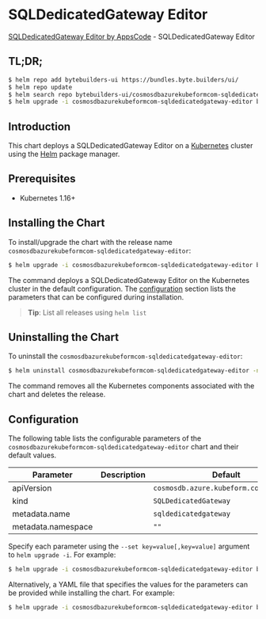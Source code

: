 # SQLDedicatedGateway Editor

[SQLDedicatedGateway Editor by AppsCode](https://byte.builders) - SQLDedicatedGateway Editor

## TL;DR;

```bash
$ helm repo add bytebuilders-ui https://bundles.byte.builders/ui/
$ helm repo update
$ helm search repo bytebuilders-ui/cosmosdbazurekubeformcom-sqldedicatedgateway-editor --version=v0.4.16
$ helm upgrade -i cosmosdbazurekubeformcom-sqldedicatedgateway-editor bytebuilders-ui/cosmosdbazurekubeformcom-sqldedicatedgateway-editor -n default --create-namespace --version=v0.4.16
```

## Introduction

This chart deploys a SQLDedicatedGateway Editor on a [Kubernetes](http://kubernetes.io) cluster using the [Helm](https://helm.sh) package manager.

## Prerequisites

- Kubernetes 1.16+

## Installing the Chart

To install/upgrade the chart with the release name `cosmosdbazurekubeformcom-sqldedicatedgateway-editor`:

```bash
$ helm upgrade -i cosmosdbazurekubeformcom-sqldedicatedgateway-editor bytebuilders-ui/cosmosdbazurekubeformcom-sqldedicatedgateway-editor -n default --create-namespace --version=v0.4.16
```

The command deploys a SQLDedicatedGateway Editor on the Kubernetes cluster in the default configuration. The [configuration](#configuration) section lists the parameters that can be configured during installation.

> **Tip**: List all releases using `helm list`

## Uninstalling the Chart

To uninstall the `cosmosdbazurekubeformcom-sqldedicatedgateway-editor`:

```bash
$ helm uninstall cosmosdbazurekubeformcom-sqldedicatedgateway-editor -n default
```

The command removes all the Kubernetes components associated with the chart and deletes the release.

## Configuration

The following table lists the configurable parameters of the `cosmosdbazurekubeformcom-sqldedicatedgateway-editor` chart and their default values.

|     Parameter      | Description |                      Default                      |
|--------------------|-------------|---------------------------------------------------|
| apiVersion         |             | <code>cosmosdb.azure.kubeform.com/v1alpha1</code> |
| kind               |             | <code>SQLDedicatedGateway</code>                  |
| metadata.name      |             | <code>sqldedicatedgateway</code>                  |
| metadata.namespace |             | <code>""</code>                                   |


Specify each parameter using the `--set key=value[,key=value]` argument to `helm upgrade -i`. For example:

```bash
$ helm upgrade -i cosmosdbazurekubeformcom-sqldedicatedgateway-editor bytebuilders-ui/cosmosdbazurekubeformcom-sqldedicatedgateway-editor -n default --create-namespace --version=v0.4.16 --set apiVersion=cosmosdb.azure.kubeform.com/v1alpha1
```

Alternatively, a YAML file that specifies the values for the parameters can be provided while
installing the chart. For example:

```bash
$ helm upgrade -i cosmosdbazurekubeformcom-sqldedicatedgateway-editor bytebuilders-ui/cosmosdbazurekubeformcom-sqldedicatedgateway-editor -n default --create-namespace --version=v0.4.16 --values values.yaml
```
